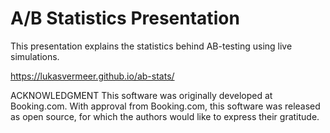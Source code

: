 # A/B Statistics Presentation

This presentation explains the statistics behind AB-testing using live simulations.

https://lukasvermeer.github.io/ab-stats/

ACKNOWLEDGMENT
This software was originally developed at Booking.com. With approval from Booking.com, this software was released as open source, for which the authors would like to express their gratitude.
